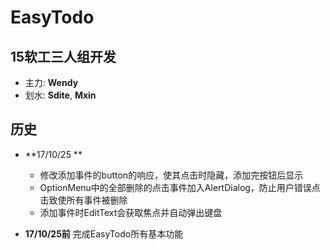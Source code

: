 # EasyTodo

## 15软工三人组开发
- 主力: **Wendy**
- 划水: **Sdite**, **Mxin**

## 历史

- **17/10/25 **
    + 修改添加事件的button的响应，使其点击时隐藏，添加完按钮后显示
    + OptionMenu中的全部删除的点击事件加入AlertDialog，防止用户错误点击致使所有事件被删除
    + 添加事件时EditText会获取焦点并自动弹出键盘

- **17/10/25前** 完成EasyTodo所有基本功能